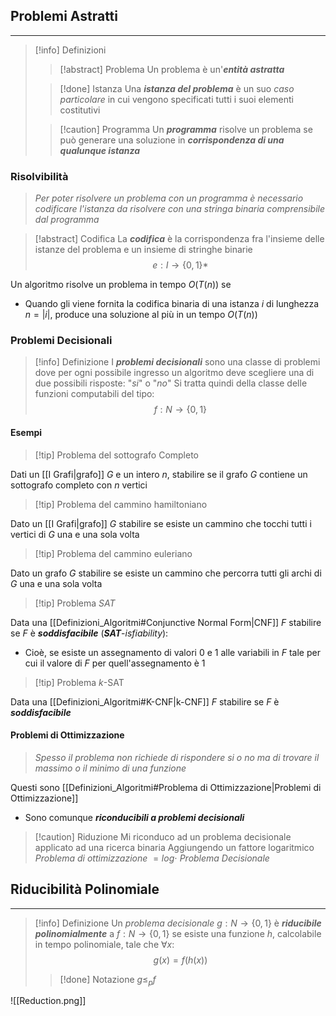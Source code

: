 ## Problemi Astratti
---
>[!info] Definizioni
>>[!abstract] Problema
>>Un problema è un'***entità astratta***
>
>>[!done] Istanza
>>Una ***istanza del problema*** è un suo *caso particolare* in cui vengono specificati tutti i suoi elementi costitutivi
>
>>[!caution] Programma
>> Un ***programma*** risolve un problema se può generare una soluzione in ***corrispondenza di una qualunque istanza***

### Risolvibilità
>*Per poter risolvere un problema con un programma è necessario codificare l'istanza da risolvere con una stringa binaria comprensibile dal programma*

>[!abstract] Codifica
>La ***codifica*** è la corrispondenza fra l'insieme delle istanze del problema e un insieme di stringhe binarie
>$$e:I\to\{ 0,1 \}*$$

Un algoritmo risolve un problema in tempo $O(T(n))$ se
- Quando gli viene fornita la codifica binaria di una istanza $i$ di lunghezza $n=|i|$, produce una soluzione al più in un tempo $O(T(n))$

### Problemi Decisionali
>[!info] Definizione
>I ***problemi decisionali*** sono una classe di problemi dove per ogni possibile ingresso un algoritmo deve scegliere una di due possibili risposte: "*si*" o "*no*"
>Si tratta quindi della classe delle funzioni computabili del tipo:
>$$f:N\to\{ 0,1 \}$$

#### Esempi
>[!tip] Problema del sottografo Completo

Dati un [[I Grafi|grafo]] $G$ e un intero $n$, stabilire se il grafo $G$ contiene un sottografo completo con $n$ vertici

>[!tip] Problema del cammino hamiltoniano

Dato un [[I Grafi|grafo]] $G$ stabilire se esiste un cammino che tocchi tutti i vertici di $G$ una e una sola volta

>[!tip] Problema del cammino euleriano

Dato un grafo $G$ stabilire se esiste un cammino che percorra tutti gli archi di $G$ una e una sola volta

>[!tip]  Problema *SAT*

Data una [[Definizioni_Algoritmi#Conjunctive Normal Form|CNF]] $F$ stabilire se $F$ è ***soddisfacibile*** (***SAT***-*isfiability*):
- Cioè, se esiste un assegnamento di valori $0$ e $1$ alle variabili in $F$ tale per cui il valore di $F$ per quell'assegnamento è $1$

>[!tip] Problema $k$-SAT

Data una [[Definizioni_Algoritmi#K-CNF|k-CNF]] $F$ stabilire se $F$ è ***soddisfacibile***

#### Problemi di Ottimizzazione
>*Spesso il problema non richiede di rispondere si o no ma di trovare il massimo o il minimo di una funzione*

Questi sono [[Definizioni_Algoritmi#Problema di Ottimizzazione|Problemi di Ottimizzazione]]
- Sono comunque ***riconducibili a problemi decisionali***

>[!caution] Riduzione
>Mi riconduco ad un problema decisionale applicato ad una ricerca binaria
>Aggiungendo un fattore logaritmico
>*Problema di ottimizzazione* $= log\cdot$ *Problema Decisionale*

## Riducibilità Polinomiale
---
>[!info] Definizione
>Un *problema decisionale* $g:N\to\{ 0,1 \}$ è ***riducibile polinomialmente*** a $f:N\to\{ 0,1 \}$ se esiste una funzione $h$, calcolabile in tempo polinomiale, tale che $\forall x:$
>$$g(x)=f(h(x))$$
>>[!done] Notazione
>>$g\leq_{p} f$

![[Reduction.png]]